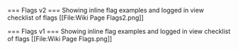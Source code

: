 === Flags v2 ===
Showing inline flag examples and logged in view checklist of flags
[[File:Wiki Page Flags2.png]]

=== Flags v1 ===
Showing inline flag examples and logged in view checklist of flags
[[File:Wiki Page Flags.png]]